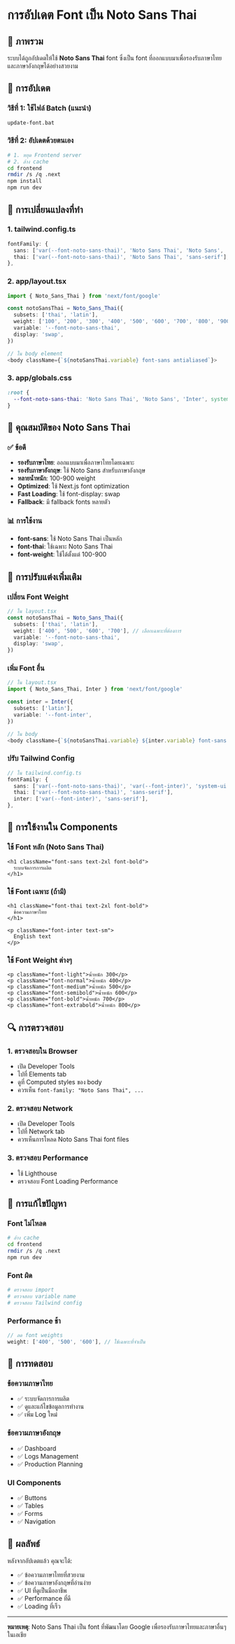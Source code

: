 # การอัปเดต Font เป็น Noto Sans Thai

## 🎯 ภาพรวม
ระบบได้ถูกอัปเดตให้ใช้ **Noto Sans Thai** font ซึ่งเป็น font ที่ออกแบบมาเพื่อรองรับภาษาไทยและภาษาอังกฤษได้อย่างสวยงาม

## 🚀 การอัปเดต

### วิธีที่ 1: ใช้ไฟล์ Batch (แนะนำ)
```bash
update-font.bat
```

### วิธีที่ 2: อัปเดตด้วยตนเอง
```bash
# 1. หยุด Frontend server
# 2. ล้าง cache
cd frontend
rmdir /s /q .next
npm install
npm run dev
```

## 📝 การเปลี่ยนแปลงที่ทำ

### 1. **tailwind.config.ts**
```typescript
fontFamily: {
  sans: ['var(--font-noto-sans-thai)', 'Noto Sans Thai', 'Noto Sans', 'Inter', 'system-ui', 'sans-serif'],
  thai: ['var(--font-noto-sans-thai)', 'Noto Sans Thai', 'sans-serif'],
},
```

### 2. **app/layout.tsx**
```typescript
import { Noto_Sans_Thai } from 'next/font/google'

const notoSansThai = Noto_Sans_Thai({
  subsets: ['thai', 'latin'],
  weight: ['100', '200', '300', '400', '500', '600', '700', '800', '900'],
  variable: '--font-noto-sans-thai',
  display: 'swap',
})

// ใน body element
<body className={`${notoSansThai.variable} font-sans antialiased`}>
```

### 3. **app/globals.css**
```css
:root {
  --font-noto-sans-thai: 'Noto Sans Thai', 'Noto Sans', 'Inter', system-ui, sans-serif;
}
```

## 🎨 คุณสมบัติของ Noto Sans Thai

### ✅ ข้อดี
- **รองรับภาษาไทย**: ออกแบบมาเพื่อภาษาไทยโดยเฉพาะ
- **รองรับภาษาอังกฤษ**: ใช้ Noto Sans สำหรับภาษาอังกฤษ
- **หลายน้ำหนัก**: 100-900 weight
- **Optimized**: ใช้ Next.js font optimization
- **Fast Loading**: ใช้ font-display: swap
- **Fallback**: มี fallback fonts หลายตัว

### 📊 การใช้งาน
- **font-sans**: ใช้ Noto Sans Thai เป็นหลัก
- **font-thai**: ใช้เฉพาะ Noto Sans Thai
- **font-weight**: ใช้ได้ตั้งแต่ 100-900

## 🔧 การปรับแต่งเพิ่มเติม

### เปลี่ยน Font Weight
```typescript
// ใน layout.tsx
const notoSansThai = Noto_Sans_Thai({
  subsets: ['thai', 'latin'],
  weight: ['400', '500', '600', '700'], // เลือกเฉพาะที่ต้องการ
  variable: '--font-noto-sans-thai',
  display: 'swap',
})
```

### เพิ่ม Font อื่น
```typescript
// ใน layout.tsx
import { Noto_Sans_Thai, Inter } from 'next/font/google'

const inter = Inter({
  subsets: ['latin'],
  variable: '--font-inter',
})

// ใน body
<body className={`${notoSansThai.variable} ${inter.variable} font-sans antialiased`}>
```

### ปรับ Tailwind Config
```typescript
// ใน tailwind.config.ts
fontFamily: {
  sans: ['var(--font-noto-sans-thai)', 'var(--font-inter)', 'system-ui', 'sans-serif'],
  thai: ['var(--font-noto-sans-thai)', 'sans-serif'],
  inter: ['var(--font-inter)', 'sans-serif'],
},
```

## 🎯 การใช้งานใน Components

### ใช้ Font หลัก (Noto Sans Thai)
```tsx
<h1 className="font-sans text-2xl font-bold">
  ระบบจัดการการผลิต
</h1>
```

### ใช้ Font เฉพาะ (ถ้ามี)
```tsx
<h1 className="font-thai text-2xl font-bold">
  ข้อความภาษาไทย
</h1>

<p className="font-inter text-sm">
  English text
</p>
```

### ใช้ Font Weight ต่างๆ
```tsx
<p className="font-light">น้ำหนัก 300</p>
<p className="font-normal">น้ำหนัก 400</p>
<p className="font-medium">น้ำหนัก 500</p>
<p className="font-semibold">น้ำหนัก 600</p>
<p className="font-bold">น้ำหนัก 700</p>
<p className="font-extrabold">น้ำหนัก 800</p>
```

## 🔍 การตรวจสอบ

### 1. ตรวจสอบใน Browser
- เปิด Developer Tools
- ไปที่ Elements tab
- ดูที่ Computed styles ของ body
- ควรเห็น `font-family: "Noto Sans Thai", ...`

### 2. ตรวจสอบ Network
- เปิด Developer Tools
- ไปที่ Network tab
- ควรเห็นการโหลด Noto Sans Thai font files

### 3. ตรวจสอบ Performance
- ใช้ Lighthouse
- ตรวจสอบ Font Loading Performance

## 🚨 การแก้ไขปัญหา

### Font ไม่โหลด
```bash
# ล้าง cache
cd frontend
rmdir /s /q .next
npm run dev
```

### Font ผิด
```bash
# ตรวจสอบ import
# ตรวจสอบ variable name
# ตรวจสอบ Tailwind config
```

### Performance ช้า
```typescript
// ลด font weights
weight: ['400', '500', '600'], // ใช้เฉพาะที่จำเป็น
```

## 📱 การทดสอบ

### ข้อความภาษาไทย
- ✅ ระบบจัดการการผลิต
- ✅ ดูและแก้ไขข้อมูลการทำงาน
- ✅ เพิ่ม Log ใหม่

### ข้อความภาษาอังกฤษ
- ✅ Dashboard
- ✅ Logs Management
- ✅ Production Planning

### UI Components
- ✅ Buttons
- ✅ Tables
- ✅ Forms
- ✅ Navigation

## 🎉 ผลลัพธ์

หลังจากอัปเดตแล้ว คุณจะได้:
- ✅ ข้อความภาษาไทยที่สวยงาม
- ✅ ข้อความภาษาอังกฤษที่อ่านง่าย
- ✅ UI ที่ดูเป็นมืออาชีพ
- ✅ Performance ที่ดี
- ✅ Loading ที่เร็ว

---

**หมายเหตุ**: Noto Sans Thai เป็น font ที่พัฒนาโดย Google เพื่อรองรับภาษาไทยและภาษาอื่นๆ ในเอเชีย 